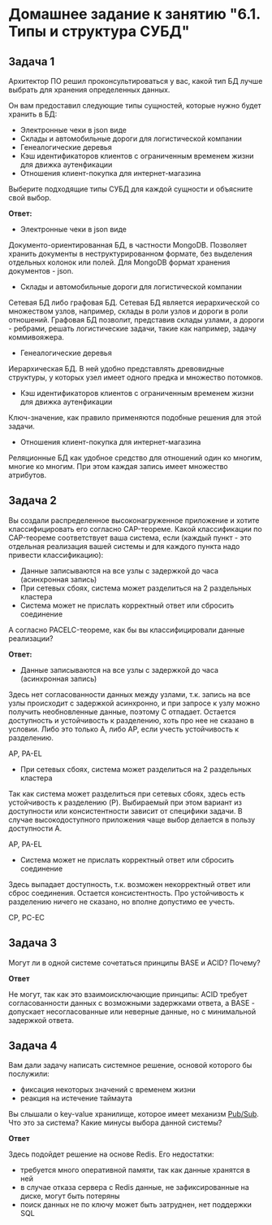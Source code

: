 # Домашнее задание к занятию "6.1. Типы и структура СУБД"


## Задача 1

Архитектор ПО решил проконсультироваться у вас, какой тип БД 
лучше выбрать для хранения определенных данных.

Он вам предоставил следующие типы сущностей, которые нужно будет хранить в БД:

- Электронные чеки в json виде
- Склады и автомобильные дороги для логистической компании
- Генеалогические деревья
- Кэш идентификаторов клиентов с ограниченным временем жизни для движка аутенфикации
- Отношения клиент-покупка для интернет-магазина

Выберите подходящие типы СУБД для каждой сущности и объясните свой выбор.

**Ответ:**

- Электронные чеки в json виде

Документо-ориентированная БД, в частности MongoDB. Позволяет хранить документы в неструктурированном формате, без выделения отдельных колонок или полей. Для MongoDB формат хранения документов - json.

- Склады и автомобильные дороги для логистической компании

Сетевая БД либо графовая БД. Сетевая БД является иерархической со множеством узлов, например, склады в роли узлов и дороги в роли отношений. Графовая БД позволит, представив склады узлами, а дороги - ребрами, решать логистические задачи, такие как например, задачу коммивояжера. 

- Генеалогические деревья

Иерархическая БД. В ней удобно представлять древовидные структуры, у которых узел имеет одного предка и множество потомков.

- Кэш идентификаторов клиентов с ограниченным временем жизни для движка аутенфикации

Ключ-значение, как правило применяются подобные решения для этой задачи.

- Отношения клиент-покупка для интернет-магазина

Реляционные БД как удобное средство для отношений один ко многим, многие ко многим. При этом каждая запись имеет множество атрибутов. 


## Задача 2

Вы создали распределенное высоконагруженное приложение и хотите классифицировать его согласно 
CAP-теореме. Какой классификации по CAP-теореме соответствует ваша система, если 
(каждый пункт - это отдельная реализация вашей системы и для каждого пункта надо привести классификацию):

- Данные записываются на все узлы с задержкой до часа (асинхронная запись)
- При сетевых сбоях, система может разделиться на 2 раздельных кластера
- Система может не прислать корректный ответ или сбросить соединение

А согласно PACELC-теореме, как бы вы классифицировали данные реализации?

**Ответ:**

- Данные записываются на все узлы с задержкой до часа (асинхронная запись)

Здесь нет согласованности данных между узлами, т.к. запись на все узлы происходит с задержкой асинхронно, и при запросе к узлу можно получить необновленные данные, поэтому C отпадает. Остается доступность и устойчивость к разделению, хоть про нее не сказано в условии. Либо это только А, либо АР, если учесть устойчивость к разделению.

AP, PA-EL

- При сетевых сбоях, система может разделиться на 2 раздельных кластера


Так как система может разделиться при сетевых сбоях, здесь есть устойчивость к разделению (P). Выбираемый при этом вариант из доступности или консистентности зависит от специфики задачи. В случае высокодоступного приложения чаще выбор делается в пользу доступности A.

AP, PA-EL
 
- Система может не прислать корректный ответ или сбросить соединение

Здесь выпадает доступность, т.к. возможен некорректный ответ или сброс соединения. Остается консистентность. Про устойчивость к разделению ничего не сказано, но вполне допустимо ее учесть. 

CP, PC-EC

## Задача 3

Могут ли в одной системе сочетаться принципы BASE и ACID? Почему?

**Ответ**

Не могут, так как это взаимоисключающие принципы: ACID требует согласованности данных с возможными задержками ответа, а BASE - допускает несогласованные или неверные данные, но с минимальной задержкой ответа.

## Задача 4

Вам дали задачу написать системное решение, основой которого бы послужили:

- фиксация некоторых значений с временем жизни
- реакция на истечение таймаута

Вы слышали о key-value хранилище, которое имеет механизм [Pub/Sub](https://habr.com/ru/post/278237/). 
Что это за система? Какие минусы выбора данной системы?


**Ответ**

Здесь подойдет решение на основе Redis. Его недостатки:

- требуется много оперативной памяти, так как данные хранятся в ней
- в случае отказа сервера с Redis данные, не зафиксированные на диске, могут быть потеряны
- поиск данных не по ключу может быть затруднен, нет поддержки SQL
